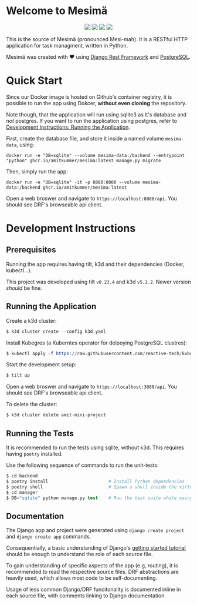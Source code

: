 # Welcome to Mesimä

<p align="center">
  <img src="https://img.shields.io/github/workflow/status/amitkummer/mesima/Integration?label=integration">
  <img src="https://img.shields.io/github/workflow/status/amitkummer/mesima/Create%20and%20publish%20a%20Docker%20image?label=image%20build">
  <img src="https://img.shields.io/github/v/tag/amitkummer/mesima">
  <img src="https://img.shields.io/github/license/amitkummer/mesima">
</p>

This is the source of Mesimä (pronounced Mesi-mah). It is a RESTful HTTP application for task managment, written in Python.

Mesimä was created with ❤️ using [Django Rest Framework](https://www.django-rest-framework.org/) and [PostgreSQL](https://www.postgresql.org/).

# Quick Start

Since our Docker image is hosted on Github's container registry, it is possible to run the app using Dokcer, **without even cloning** the repository.

Note though, that the application will run using sqlite3 as it's database and *not* postgres. If you want to run the application using postgres,
refer to [Development Instructions: Running the Application](#running-the-application).

First, create the database file, and store it inside a named volume `mesima-data`, using:

```
docker run -e "DB=sqlite" --volume mesima-data:/backend --entrypoint "python" ghcr.io/amitkummer/mesima:latest manage.py migrate
```

Then, simply run the app:

```
docker run -e "DB=sqlite" -it -p 8080:8000 --volume mesima-data:/backend ghcr.io/amitkummer/mesima:latest
```

Open a web broswer and navigate to `https://localhost:8080/api`. You should see DRF's browseable api client.

# Development Instructions

## Prerequisites

Running the app requires having tilt, k3d and their dependencies (Docker, kubectl...).

This project was developed using tilt `v0.23.4` and k3d `v5.2.2`.
Newer version *should* be fine.

## Running the Application

Create a k3d cluster:

```s
$ k3d cluster create --config k3d.yaml
```

Install Kubegres (a Kuberntes operator for delpoying PostgreSQL clustres):

```s
$ kubectl apply -f https://raw.githubusercontent.com/reactive-tech/kubegres/v1.15/kubegres.yaml
```

Start the development setup:

```s
$ tilt up
```

Open a web broswer and navigate to `https://localhost:3080/api`. You should see DRF's browseable api client.

To delete the cluster:

```s
$ k3d cluster delete amit-mini-project
```

## Running the Tests

It is recommended to run the tests using sqlite, without k3d. 
This requires having `poetry` installed.

Use the following sequence of commands to run the unit-tests:

```s
$ cd backend
$ poetry install                       # Install Python dependencies
$ poetry shell                         # Spawn a shell inside the virtual environemnt
$ cd manager
$ DB="sqlite" python manage.py test    # Run the test suite while using sqlite
```

## Documentation

The Django app and project were generated using `django create project` and `django create app` commands.

Consequentially, a basic understanding of Django's [getting started tutorial](https://docs.djangoproject.com/en/4.0/intro/tutorial01/) should be enough to understand the role of each source file.

To gain understanding of specific aspects of the app (e.g, routing), it is recommended to read the respective source files.
DRF abstractions are heavily used, which allows most code to be self-documenting.

Usage of less common Django/DRF funcitonality is documented inline in each source file, with comments linking to Django documentation. 

